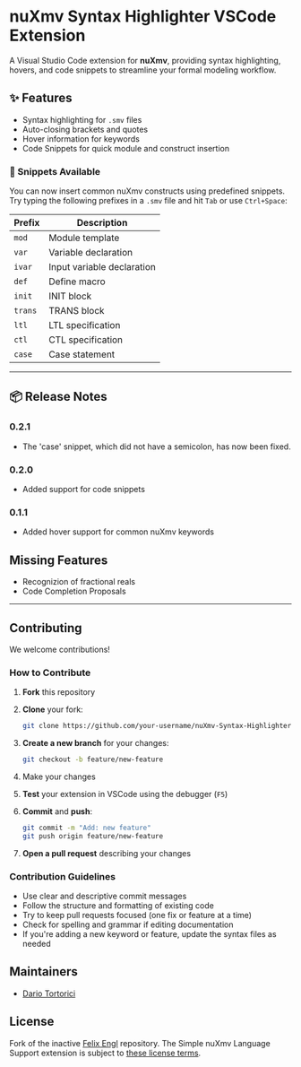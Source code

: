 # nuXmv Syntax Highlighter VSCode Extension

A Visual Studio Code extension for **nuXmv**, providing syntax highlighting, hovers, and code snippets to streamline your formal modeling workflow.

## ✨ Features

- Syntax highlighting for `.smv` files
- Auto-closing brackets and quotes
- Hover information for keywords
- Code Snippets for quick module and construct insertion

### 🚀 Snippets Available

You can now insert common nuXmv constructs using predefined snippets. Try typing the following prefixes in a `.smv` file and hit `Tab` or use `Ctrl+Space`:

| Prefix   | Description                   |
|----------|-------------------------------|
| `mod`    | Module template               |
| `var`    | Variable declaration          |
| `ivar`   | Input variable declaration    |
| `def`    | Define macro                  |
| `init`   | INIT block                    |
| `trans`  | TRANS block                   |
| `ltl`    | LTL specification             |
| `ctl`    | CTL specification             |
| `case`   | Case statement                |

---

## 📦 Release Notes

### 0.2.1

- The 'case' snippet, which did not have a semicolon, has now been fixed.

### 0.2.0

- Added support for code snippets

### 0.1.1

- Added hover support for common nuXmv keywords

## Missing Features

- Recognizion of fractional reals
- Code Completion Proposals

---

## Contributing

We welcome contributions!

### How to Contribute

1. **Fork** this repository
2. **Clone** your fork:  
   ```bash
   git clone https://github.com/your-username/nuXmv-Syntax-Highlighter.git
    ```
3. **Create a new branch** for your changes:

   ```bash
   git checkout -b feature/new-feature
   ```
4. Make your changes
5. **Test** your extension in VSCode using the debugger (`F5`)
6. **Commit** and **push**:
   ```bash
   git commit -m "Add: new feature"
   git push origin feature/new-feature
   ```
7. **Open a pull request** describing your changes

### Contribution Guidelines

- Use clear and descriptive commit messages
- Follow the structure and formatting of existing code
- Try to keep pull requests focused (one fix or feature at a time)
- Check for spelling and grammar if editing documentation
- If you're adding a new keyword or feature, update the syntax files as needed

## Maintainers

- [Dario Tortorici](https://github.com/DarioTortorici)

## License

Fork of the inactive [Felix Engl](https://github.com/FelixEngl/SimpleNuxmvLanguageSupport) repository.
The Simple nuXmv Language Support extension is subject to [these license terms](https://github.com/DarioTortorici/nuXmv-Syntax-Highlighter/blob/master/LICENCE.txt).

